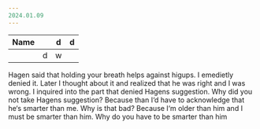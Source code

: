 ```yaml
---
2024.01.09
---
```


|   Name  |     | d   | d   |
| --- | --- | --- | --- |
|     | d   | w   |     |
Hagen said that holding your breath helps against higups. I emedietly denied it. Later I thought about it and realized that he was right and I was wrong. I inquired into the part that denied Hagens suggestion.
Why did you not take Hagens suggestion?
Because than I‘d have to acknowledge that he‘s smarter than me.
Why is that bad?
Because I‘m older than him and I must be smarter than him.
Why do you have to be smarter than him